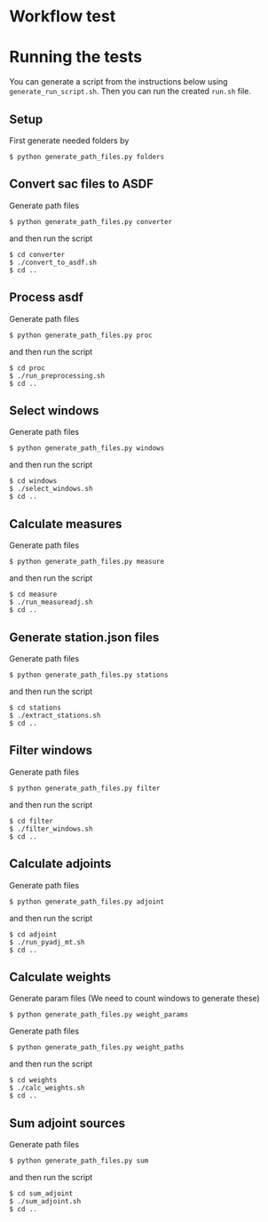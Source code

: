 # Workflow test

# Running the tests

You can generate a script from the instructions below using
`generate_run_script.sh`. Then you can run the created `run.sh` file.


## Setup

First generate needed folders by

	$ python generate_path_files.py folders


## Convert sac files to ASDF

Generate path files

	$ python generate_path_files.py converter


and then run the script

	$ cd converter
	$ ./convert_to_asdf.sh
	$ cd ..

## Process asdf

Generate path files

	$ python generate_path_files.py proc


and then run the script

	$ cd proc
	$ ./run_preprocessing.sh
	$ cd ..


## Select windows


Generate path files

	$ python generate_path_files.py windows

and then run the script

	$ cd windows
	$ ./select_windows.sh
	$ cd ..


## Calculate measures


Generate path files

	$ python generate_path_files.py measure

and then run the script

	$ cd measure
	$ ./run_measureadj.sh
	$ cd ..


## Generate station.json files


Generate path files

	$ python generate_path_files.py stations

and then run the script

	$ cd stations
	$ ./extract_stations.sh
	$ cd ..


## Filter windows


Generate path files

	$ python generate_path_files.py filter

and then run the script

	$ cd filter
	$ ./filter_windows.sh
	$ cd ..


## Calculate adjoints


Generate path files

	$ python generate_path_files.py adjoint

and then run the script

	$ cd adjoint
	$ ./run_pyadj_mt.sh
	$ cd ..



## Calculate weights


Generate param files (We need to count windows to generate these)

	$ python generate_path_files.py weight_params

Generate path files

	$ python generate_path_files.py weight_paths


and then run the script

	$ cd weights
	$ ./calc_weights.sh
	$ cd ..


## Sum adjoint sources


Generate path files

	$ python generate_path_files.py sum

and then run the script

	$ cd sum_adjoint
	$ ./sum_adjoint.sh
	$ cd ..
